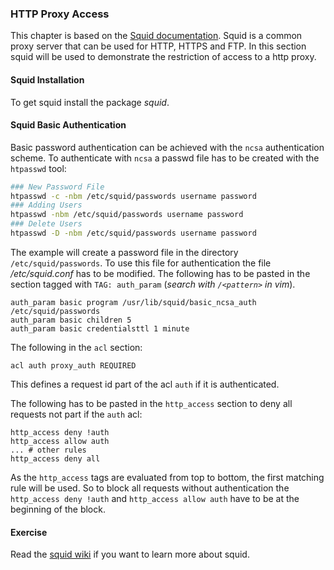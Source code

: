 ### HTTP Proxy Access
This chapter is based on the [Squid documentation](https://wiki.squid-cache.org/ConfigExamples/Authenticate/Ncsa).
Squid is a common proxy server that can be used for HTTP, HTTPS and FTP. In this section squid will be used to demonstrate the restriction of access to a http proxy.

#### Squid Installation 
To get squid install the package *squid*.

#### Squid Basic Authentication
Basic password authentication can be achieved with the `ncsa` authentication scheme.
To authenticate with `ncsa` a passwd file has to be created with the `htpasswd` tool:

~~~~ bash
### New Password File
htpasswd -c -nbm /etc/squid/passwords username password
### Adding Users
htpasswd -nbm /etc/squid/passwords username password
### Delete Users
htpasswd -D -nbm /etc/squid/passwords username password
~~~~
The example will create a password file in the directory `/etc/squid/passwords`.
To use this file for authentication the file */etc/squid.conf* has to be modified. 
The following has to be pasted in the section tagged with `TAG: auth_param` (*search with `/<pattern>` in vim*).

~~~~
auth_param basic program /usr/lib/squid/basic_ncsa_auth /etc/squid/passwords
auth_param basic children 5
auth_param basic credentialsttl 1 minute
~~~~

The following in the `acl` section:

~~~~
acl auth proxy_auth REQUIRED
~~~~
This defines a request id part of the acl `auth` if it is authenticated.

The following has to be pasted in the `http_access` section to deny all requests not part if the `auth` acl:

~~~~
http_access deny !auth
http_access allow auth
... # other rules
http_access deny all
~~~~
As the `http_access` tags are evaluated from top to bottom, the first matching rule will be used. So to block all requests without authentication the `http_access deny !auth` and `http_access allow auth` have to be at the beginning of the block.

#### Exercise
Read the [squid wiki](https://wiki.squid-cache.org/) if you want to learn more about squid.
